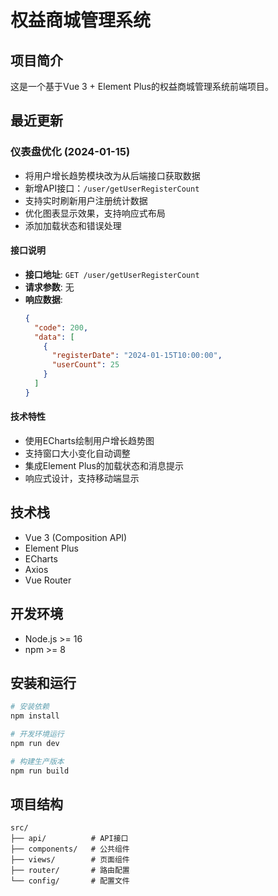 # 权益商城管理系统

## 项目简介
这是一个基于Vue 3 + Element Plus的权益商城管理系统前端项目。

## 最近更新

### 仪表盘优化 (2024-01-15)
- 将用户增长趋势模块改为从后端接口获取数据
- 新增API接口：`/user/getUserRegisterCount`
- 支持实时刷新用户注册统计数据
- 优化图表显示效果，支持响应式布局
- 添加加载状态和错误处理

#### 接口说明
- **接口地址**: `GET /user/getUserRegisterCount`
- **请求参数**: 无
- **响应数据**: 
  ```json
  {
    "code": 200,
    "data": [
      {
        "registerDate": "2024-01-15T10:00:00",
        "userCount": 25
      }
    ]
  }
  ```

#### 技术特性
- 使用ECharts绘制用户增长趋势图
- 支持窗口大小变化自动调整
- 集成Element Plus的加载状态和消息提示
- 响应式设计，支持移动端显示

## 技术栈
- Vue 3 (Composition API)
- Element Plus
- ECharts
- Axios
- Vue Router

## 开发环境
- Node.js >= 16
- npm >= 8

## 安装和运行
```bash
# 安装依赖
npm install

# 开发环境运行
npm run dev

# 构建生产版本
npm run build
```

## 项目结构
```
src/
├── api/          # API接口
├── components/   # 公共组件
├── views/        # 页面组件
├── router/       # 路由配置
└── config/       # 配置文件
```
